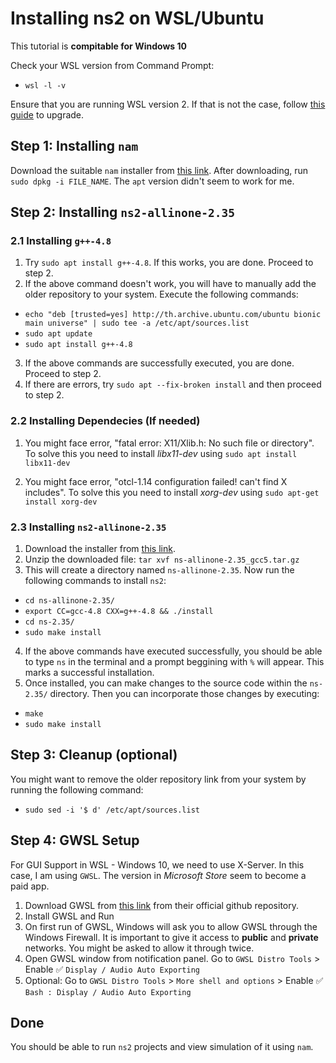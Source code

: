 # Installing ns2 on WSL/Ubuntu

This tutorial is **compitable for Windows 10**

Check your WSL version from Command Prompt:
- `wsl -l -v`

Ensure that you are running WSL version 2. If that is not the case, follow [this guide](https://learn.microsoft.com/en-us/windows/wsl/install) to upgrade.

## Step 1: Installing `nam`

Download the suitable `nam` installer from [this link](https://www.linuxquestions.org/questions/linux-newbie-8/ns-stop-couldn%27t-execute-nam-permission-denied-while-executing-exec-nam-4175524760/#2). After downloading, run `sudo dpkg -i FILE_NAME`. The `apt` version didn't seem to work for me.

## Step 2: Installing `ns2-allinone-2.35`

### 2.1 Installing `g++-4.8`

1. Try `sudo apt install g++-4.8`. If this works, you are done. Proceed to step 2.
2. If the above command doesn't work, you will have to manually add the older repository to your system. Execute the following commands:
- `echo "deb [trusted=yes] http://th.archive.ubuntu.com/ubuntu bionic main universe" | sudo tee -a /etc/apt/sources.list `
- `sudo apt update`
- `sudo apt install g++-4.8`
3. If the above commands are successfully executed, you are done. Proceed to step 2.
4. If there are errors, try `sudo apt --fix-broken install` and then proceed to step 2.

### 2.2 Installing Dependecies (If needed)

1. You might face error, "fatal error: X11/Xlib.h: No such file or directory". To solve this you need to install _libx11-dev_ using `sudo apt install libx11-dev`

2. You might face error, "otcl-1.14 configuration failed! can't find X includes". To solve this you need to install _xorg-dev_ using `sudo apt-get install xorg-dev`

### 2.3 Installing `ns2-allinone-2.35`

1. Download the installer from [this link](https://drive.google.com/file/d/0B7S255p3kFXNVVlxR0ZNRGVORjQ/view?usp=sharing).
2. Unzip the downloaded file: `tar xvf ns-allinone-2.35_gcc5.tar.gz`
3. This will create a directory named `ns-allinone-2.35`. Now run the following commands to install `ns2`:
- `cd ns-allinone-2.35/`
- `export CC=gcc-4.8 CXX=g++-4.8 && ./install`
- `cd ns-2.35/`
- `sudo make install`
4. If the above commands have executed successfully, you should be able to type `ns` in the terminal and a prompt beggining with `%` will appear. This marks a successful installation. 
5. Once installed, you can make changes to the source code within the `ns-2.35/` directory. Then you can incorporate those changes by executing:
- `make`
- `sudo make install`

## Step 3: Cleanup (optional)

You might want to remove the older repository link from your system by running the following command:

- `sudo sed -i '$ d' /etc/apt/sources.list`

## Step 4: GWSL Setup

For GUI Support in WSL - Windows 10, we need to use X-Server. In this case, I am using `GWSL`. The version in _Microsoft Store_ seem to become a paid app. 

1. Download GWSL from [this link](https://github.com/Opticos/GWSL-Source/releases/download/v1.4.0/GWSL.Traditional.140.release.x64.exe) from their official github repository.
2. Install GWSL and Run
3. On first run of GWSL, Windows will ask you to allow GWSL through the Windows Firewall. It is important to give it access to **public** and **private** networks. You might be asked to allow it through twice.
4. Open GWSL window from notification panel. Go to `GWSL Distro Tools` > Enable ✅ `Display / Audio Auto Exporting`
5. Optional: Go to `GWSL Distro Tools` > `More shell and options` > Enable ✅ `Bash : Display / Audio Auto Exporting`

## Done

You should be able to run `ns2` projects and view simulation of it using `nam`.